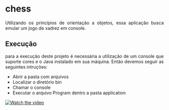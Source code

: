 # chess

<p style=" text-align: justify;">
Utilizando os princípios de orientação a objetos, essa aplicação busca emular um jogo de xadrez em console. 
</p>

## Execução

<p style=" text-align: justify;">
    para a execução deste projeto é necessária a utilização de um console que suporte cores e o Java instalado em sua máquina. Então devemos seguir as seguintes intruções:
    <ul>
        <li>Abrir a pasta com arquivos</li>
        <li>Localizar o diretório bin</li>
        <li>Chamar o console</li>
        <li>Executar o arquivo Program dentro a pasta application</li>
    </ul>
</p>

[![Watch the video](https://user-images.githubusercontent.com/69210720/123317517-7e457a00-d504-11eb-9652-3a58eea22491.png)](https://user-images.githubusercontent.com/69210720/123318095-396e1300-d505-11eb-8d04-d92b47238d4c.mp4)